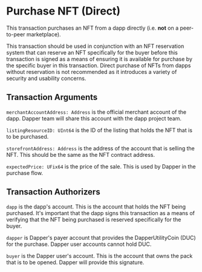 # Purchase NFT (Direct)

This transaction purchases an NFT from a dapp directly (i.e. **not** on a peer-to-peer marketplace).

This transaction should be used in conjunction with an NFT reservation system that can reserve an NFT specifically
for the buyer before this transaction is signed as a means of ensuring it is available for purchase by the specific
buyer in this transaction. Direct purchase of NFTs from dapps without reservation is not recommended as it introduces
a variety of security and usability concerns.

## Transaction Arguments
`merchantAccountAddress: Address` is the official merchant account of the dapp. Dapper team will share this account with the dapp project team.

`listingResourceID: UInt64` is the ID of the listing that holds the NFT that is to be purchased.

`storefrontAddress: Address` is the address of the account that is selling the NFT. This should be the same as the NFT contract
address.

`expectedPrice: UFix64` is the price of the sale. This is used by Dapper in the purchase flow.

## Transaction Authorizers

`dapp` is the dapp's account. This is the account that holds the NFT being purchased. It's important that the dapp signs this
transaction as a means of verifying that the NFT being purchased is reserved specifically for the buyer.

`dapper` is Dapper's payer account that provides the DapperUtilityCoin (DUC) for the purchase. Dapper user accounts cannot hold DUC.

`buyer` is the Dapper user's account. This is the account that owns the pack that is to be opened. Dapper will provide this signature.
